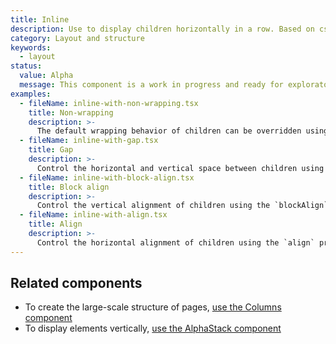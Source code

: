 ```yaml
---
title: Inline
description: Use to display children horizontally in a row. Based on css flexbox.
category: Layout and structure
keywords:
  - layout
status:
  value: Alpha
  message: This component is a work in progress and ready for exploratory usage, with breaking changes expected in minor version updates. Please use with caution. Learn more about our [component lifecycles](/getting-started/components-lifecycle).
examples:
  - fileName: inline-with-non-wrapping.tsx
    title: Non-wrapping
    description: >-
      The default wrapping behavior of children can be overridden using the `wrap` prop.
  - fileName: inline-with-gap.tsx
    title: Gap
    description: >-
      Control the horizontal and vertical space between children using the `gap` prop. The `gap` prop supports responsive spacing with the [Breakpoints tokens](https://polaris.shopify.com/tokens/breakpoints).
  - fileName: inline-with-block-align.tsx
    title: Block align
    description: >-
      Control the vertical alignment of children using the `blockAlign` prop.
  - fileName: inline-with-align.tsx
    title: Align
    description: >-
      Control the horizontal alignment of children using the `align` prop.
---
```


## Related components

- To create the large-scale structure of pages, [use the Columns component](https://polaris.shopify.com/components/layout-and-structure/columns)
- To display elements vertically, [use the AlphaStack component](https://polaris.shopify.com/components/alphastack)
